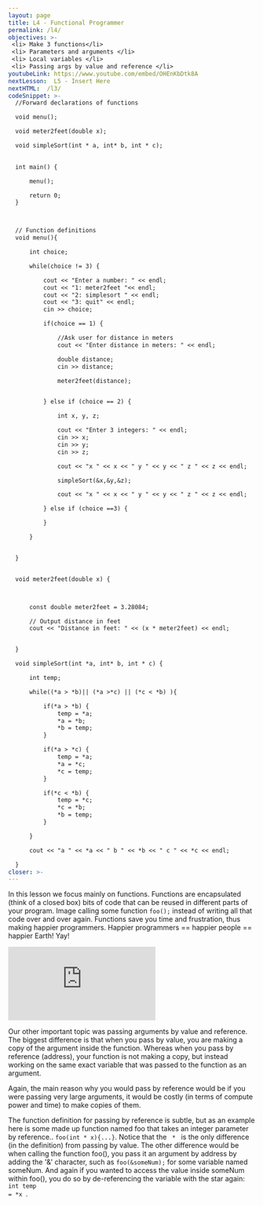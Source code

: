```yaml
---
layout: page
title: L4 - Functional Programmer
permalink: /l4/
objectives: >-
 <li> Make 3 functions</li>
 <li> Parameters and arguments </li>
 <li> Local variables </li>
 <li> Passing args by value and reference </li>
youtubeLink: https://www.youtube.com/embed/OHEnKbDtk8A
nextLesson:  L5 - Insert Here
nextHTML:  /l3/
codeSnippet: >-
  //Forward declarations of functions

  void menu();

  void meter2feet(double x);

  void simpleSort(int * a, int* b, int * c);
  

  int main() {

      menu();

      return 0;
  }



  // Function definitions
  void menu(){

      int choice;

      while(choice != 3) {

          cout << "Enter a number: " << endl;
          cout << "1: meter2feet "<< endl;
          cout << "2: simplesort " << endl;
          cout << "3: quit" << endl;
          cin >> choice;

          if(choice == 1) {

              //Ask user for distance in meters
              cout << "Enter distance in meters: " << endl;

              double distance;
              cin >> distance;

              meter2feet(distance);


          } else if (choice == 2) {

              int x, y, z;

              cout << "Enter 3 integers: " << endl;
              cin >> x;
              cin >> y;
              cin >> z;

              cout << "x " << x << " y " << y << " z " << z << endl;

              simpleSort(&x,&y,&z);

              cout << "x " << x << " y " << y << " z " << z << endl;

          } else if (choice ==3) {

          }

      }


  }


  void meter2feet(double x) {



      const double meter2feet = 3.28084;

      // Output distance in feet
      cout << "Distance in feet: " << (x * meter2feet) << endl;


  }

  void simpleSort(int *a, int* b, int * c) {

      int temp;

      while((*a > *b)|| (*a >*c) || (*c < *b) ){

          if(*a > *b) {
              temp = *a;
              *a = *b;
              *b = temp;
          }

          if(*a > *c) {
              temp = *a;
              *a = *c;
              *c = temp;
          }

          if(*c < *b) {
              temp = *c;
              *c = *b;
              *b = temp;
          }

      }

      cout << "a " << *a << " b " << *b << " c " << *c << endl;

  }
closer: >-
---
```

In this lesson we focus mainly on functions.  Functions are encapsulated (think of a closed box) bits of code that can be reused in different parts of your program.  Image calling some function <code>foo();</code> instead of writing all that code over and over again.  Functions save you time and frustration, thus making happier programmers.  Happier programmers == happier people == happier Earth!  Yay!

<div class="embed-responsive embed-responsive-16by9 vid">
  <iframe class="embed-responsive-item" src="https://www.youtube.com/embed/UNb4MaN0wrg" frameborder="0" allow="encrypted-media" allowfullscreen></iframe>
</div>

Our other important topic was passing arguments by value and reference. The biggest difference is that when you pass by value, you are making a copy of the argument inside the function.  Whereas when you pass by reference (address), your function is not making a copy, but instead working on the same exact variable that was passed to the function as an argument.  

Again, the main reason why you would pass by reference would be if you were passing very large arguments, it would be costly (in terms of compute power and time) to make copies of them.  

The function definition for passing by reference is subtle, but as an example here is some made up function named foo that takes an integer parameter by reference.. <code>foo(int * x){...}</code>.  Notice that the <code> * </code> is the only difference (in the definition) from passing by value.  The other difference would be when calling the function foo(), you pass it an argument by address by adding the '&' character, such as <code>foo(&someNum);</code> for some variable named someNum.  And again if you wanted to access the value inside someNum within foo(), you do so by de-referencing the variable with the star again:  <code>int temp = *x </code>.
